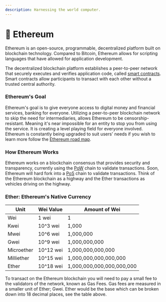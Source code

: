 ```yaml
---
description: Harnessing the world computer.
---
```


# 🔷 Ethereum

Ethereum is an open-source, programmable, decentralized platform built on blockchain technology. Compared to Bitcoin, Ethereum allows for scripting languages that have allowed for application development.&#x20;

The decentralized blockchain platform establishes a peer-to-peer network that securely executes and verifies application code, called [smart contracts](lessons/smart-contracts.md). Smart contracts allow participants to transact with each other without a trusted central authority.&#x20;

### Ethereum's Goal

Ethereum's goal is to give everyone access to digital money and financial services, banking for everyone. Utilizing a peer-to-peer blockchain network to skip the need for intermediaries, allows Ethereum to be censorship-resistant. Meaning it's near impossible for an entity to stop you from using the service. It is creating a level playing field for everyone involved. Ethereum is constantly being upgraded to suit users' needs if you wish to learn more follow the [Ethereum road map](https://ethereum.org/en/upgrades/).

### How Ethereum Works

Ethereum works on a blockchain consensus that provides security and transparency, currently using the [PoW](../../../beginner/lessons/readme/pow-chains.md) chain to validate transactions. Soon, Ethereum will hard fork into a [PoS](../../../beginner/lessons/readme/pos-chains.md) chain to validate transactions. Think of the Ethereum blockchain as a highway and the Ether transactions as vehicles driving on the highway.

### Ether: Ethereum's Native Currency

| Unit       | Wei Value | Amount of Wei             |
| ---------- | --------- | ------------------------- |
| Wei        | 1 wei     | 1                         |
| Kwei       | 10^3 wei  | 1,000                     |
| Mwei       | 10^6 wei  | 1,000,000                 |
| Gwei       | 10^9 wei  | 1,000,000,000             |
| Microether | 10^12 wei | 1,000,000,000,000         |
| Milliether | 10^15 wei | 1,000,000,000,000,000     |
| Ether      | 10^18 wei | 1,000,000,000,000,000,000 |

To transact on the Ethereum blockchain you will need to pay a small fee to the validators of the network, known as Gas Fees. Gas fees are measured in a smaller unit of Ether; Gwei. Ether would be the base which can be broken down into 18 decimal places, see the table above.
